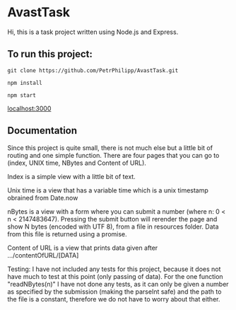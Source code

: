 # AvastTask
Hi, this is a task project written using Node.js and Express.


## To run this project:

```
git clone https://github.com/PetrPhilipp/AvastTask.git

npm install

npm start
```
[localhost:3000](http://localhost:3000/)


## Documentation
Since this project is quite small, there is not much else but a little bit of routing and one simple function.
There are four pages that you can go to (index, UNIX time, NBytes and Content of URL).

Index is a simple view with a little bit of text.

Unix time is a view that has a variable time which is a unix timestamp obrained from Date.now

nBytes is a view with a form where you can submit a number (where n: 0 < n < 2147483647). Pressing the submit button will rerender the page and show N bytes (encoded with UTF 8), from a file in resources folder. Data from this file is returned using a promise.

Content of URL is a view that prints data given after .../contentOfURL/[DATA]

Testing: I have not included any tests for this project, because it does not have much to test at this point (only passing of data). For the one function "readNBytes(n)" I have not done any tests, as it can only be given a number as specified by the submission (making the parseInt safe) and the path to the file is a constant, therefore we do not have to worry about that either.
